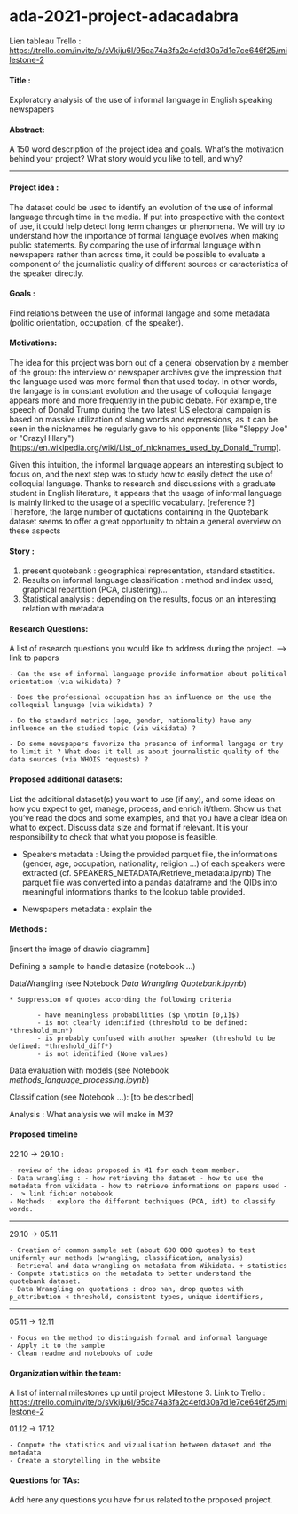 # ada-2021-project-adacadabra

Lien tableau Trello : https://trello.com/invite/b/sVkiju6l/95ca74a3fa2c4efd30a7d1e7ce646f25/milestone-2



#### Title :
    
Exploratory analysis of the use of informal language in English speaking newspapers
    
#### Abstract:
A 150 word description of the project idea and goals. What’s the motivation behind your project? What story would you like to tell, and why?

<hr> 

#### Project idea : 
The dataset could be used to identify an evolution of the use of informal language through time in the media. If put into prospective with the context of use, it could help detect long term changes or phenomena. We will try to understand how the importance of formal language evolves when making public statements. 
By comparing the use of informal language within newspapers rather than across time, it could be possible to evaluate a component of the journalistic quality of different sources or caracteristics of the speaker directly.

#### Goals :
Find relations between the use of informal langage and some metadata (politic orientation, occupation,  of the speaker).
    
#### Motivations:
The idea for this project was born out of a general observation by a member of the group: the interview or newspaper archives give the impression that the language used was more formal than that used today. In other words, the langage is in constant evolution and the usage of colloquial langage appears more and more frequently in the public debate. For example, the speech of Donald Trump during the two latest US electoral campaign is based on massive utilization of slang words and expressions, as it can be seen in the nicknames he regularly gave to his opponents (like "Sleppy Joe" or "CrazyHillary")
[https://en.wikipedia.org/wiki/List_of_nicknames_used_by_Donald_Trump].

Given this intuition, the informal language appears an interesting subject to focus on, and the next step was to study how to easily detect the use of colloquial language. Thanks to research and discussions with a graduate student in English literature, it appears that the usage of informal language is mainly linked to the usage of a specific vocabulary. [reference ?] Therefore, the large number of quotations containing in the Quotebank dataset seems to offer a great opportunity to obtain a general overview on these aspects
        
#### Story : 
1. present quotebank : geographical representation, standard stastitics.
2. Results on informal language classification : method and index used, graphical repartition (PCA, clustering)...
3. Statistical analysis : depending on the results, focus on an interesting relation with metadata
    
#### Research Questions:
A list of research questions you would like to address during the project. --> link to papers

    - Can the use of informal language provide information about political orientation (via wikidata) ?

    - Does the professional occupation has an influence on the use the colloquial language (via wikidata) ?

    - Do the standard metrics (age, gender, nationality) have any influence on the studied topic (via wikidata) ?

    - Do some newspapers favorize the presence of informal langage or try to limit it ? What does it tell us about journalistic quality of the data sources (via WHOIS requests) ?
    
#### Proposed additional datasets:
List the additional dataset(s) you want to use (if any), and some ideas on how you expect to get, manage, process, and enrich it/them. Show us that you’ve read the docs and some examples, and that you have a clear idea on what to expect. Discuss data size and format if relevant. It is your responsibility to check that what you propose is feasible.

- Speakers metadata : Using the provided parquet file, the informations (gender, age, occupation, nationality, religion ...) of each speakers were extracted (cf. SPEAKERS_METADATA/Retrieve_metadata.ipynb) The parquet file was converted into a pandas dataframe and the QIDs into meaningful informations thanks to the lookup table provided.

- Newspapers metadata : explain the 
    
#### Methods :

[insert the image of drawio diagramm]

Defining a sample to handle datasize (notebook ...)

DataWrangling (see Notebook *Data Wrangling Quotebank.ipynb*)

    * Suppression of quotes according the following criteria
           
           - have meaningless probabilities ($p \notin [0,1]$)
           - is not clearly identified (threshold to be defined: *threshold_min*)
           - is probably confused with another speaker (threshold to be defined: *threshold_diff*)
           - is not identified (None values)

Data evaluation with models (see Notebook *methods_language_processing.ipynb*)

Classification (see Notebook ...): [to be described]

Analysis : What analysis we will make in M3?
    
#### Proposed timeline 

22.10 -> 29.10 : 

    - review of the ideas proposed in M1 for each team member. 
    - Data wrangling : - how retrieving the dataset - how to use the metadata from wikidata - how to retrieve informations on papers used --  > link fichier notebook
    - Methods : explore the different techniques (PCA, idt) to classify words.

<hr>

29.10 -> 05.11

    - Creation of common sample set (about 600 000 quotes) to test uniformly our methods (wrangling, classification, analysis)
    - Retrieval and data wrangling on metadata from Wikidata. + statistics 
    - Compute statistics on the metadata to better understand the quotebank dataset. 
    - Data Wrangling on quotations : drop nan, drop quotes with p_attribution < threshold, consistent types, unique identifiers, 

<hr>

05.11 -> 12.11 

    - Focus on the method to distinguish formal and informal language
    - Apply it to the sample 
    - Clean readme and notebooks of code

    
#### Organization within the team: 
A list of internal milestones up until project Milestone 3.
Link to Trello : https://trello.com/invite/b/sVkiju6l/95ca74a3fa2c4efd30a7d1e7ce646f25/milestone-2

01.12 -> 17.12

    - Compute the statistics and vizualisation between dataset and the metadata
    - Create a storytelling in the website
    
#### Questions for TAs: 
Add here any questions you have for us related to the proposed project.

